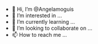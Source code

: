 - 👋 Hi, I’m @Angelamoguis
- 👀 I’m interested in ...
- 🌱 I’m currently learning ...
- 💞️ I’m looking to collaborate on ...
- 📫 How to reach me ...

<!---
Angelamoguis/Angelamoguis is a ✨ special ✨ repository because its `README.md` (this file) appears on your GitHub profile.
You can click the Preview link to take a look at your changes.
--->
